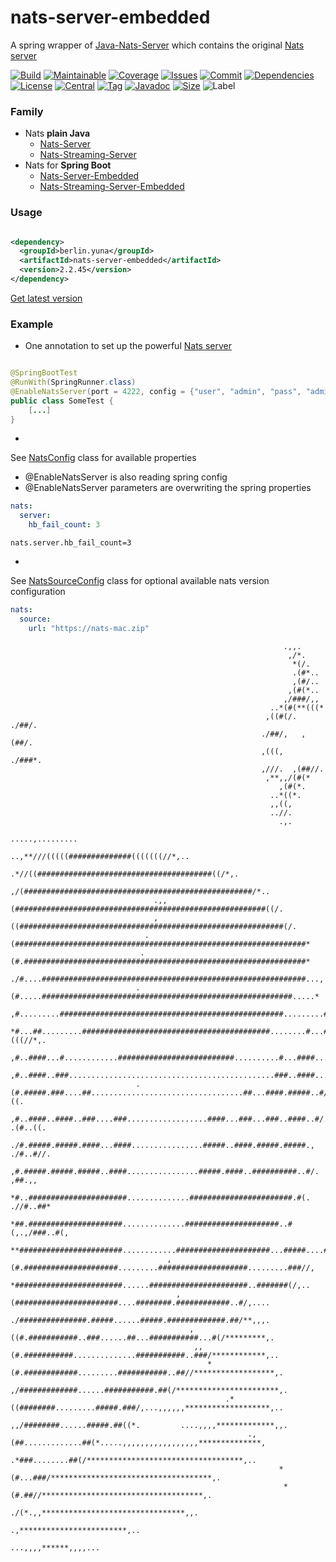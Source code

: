 # nats-server-embedded
A spring wrapper of [Java-Nats-Server](https://github.com/YunaBraska/nats-server) which contains the original [Nats server](https://github.com/nats-io/nats-server)

[![Build][build_shield]][build_link]
[![Maintainable][maintainable_shield]][maintainable_link]
[![Coverage][coverage_shield]][coverage_link]
[![Issues][issues_shield]][issues_link]
[![Commit][commit_shield]][commit_link]
[![Dependencies][dependency_shield]][dependency_link]
[![License][license_shield]][license_link]
[![Central][central_shield]][central_link]
[![Tag][tag_shield]][tag_link]
[![Javadoc][javadoc_shield]][javadoc_link]
[![Size][size_shield]][size_shield]
![Label][label_shield]

[build_shield]: https://github.com/YunaBraska/nats-server-embedded/workflows/JAVA_CI/badge.svg
[build_link]: https://github.com/YunaBraska/nats-server-embedded/actions?query=workflow%3AJAVA_CI
[maintainable_shield]: https://img.shields.io/codeclimate/maintainability/YunaBraska/nats-server-embedded?style=flat-square
[maintainable_link]: https://codeclimate.com/github/YunaBraska/nats-server-embedded/maintainability
[coverage_shield]: https://img.shields.io/codeclimate/coverage/YunaBraska/nats-server-embedded?style=flat-square
[coverage_link]: https://codeclimate.com/github/YunaBraska/nats-server-embedded/test_coverage
[issues_shield]: https://img.shields.io/github/issues/YunaBraska/nats-server-embedded?style=flat-square
[issues_link]: https://github.com/YunaBraska/nats-server-embedded/commits/master
[commit_shield]: https://img.shields.io/github/last-commit/YunaBraska/nats-server-embedded?style=flat-square
[commit_link]: https://github.com/YunaBraska/nats-server-embedded/issues
[license_shield]: https://img.shields.io/github/license/YunaBraska/nats-server-embedded?style=flat-square
[license_link]: https://github.com/YunaBraska/nats-server-embedded/blob/master/LICENSE
[dependency_shield]: https://img.shields.io/librariesio/github/YunaBraska/nats-server-embedded?style=flat-square
[dependency_link]: https://libraries.io/github/YunaBraska/nats-server-embedded
[central_shield]: https://img.shields.io/maven-central/v/berlin.yuna/nats-server-embedded?style=flat-square
[central_link]:https://search.maven.org/artifact/berlin.yuna/nats-server-embedded
[tag_shield]: https://img.shields.io/github/v/tag/YunaBraska/nats-server-embedded?style=flat-square
[tag_link]: https://github.com/YunaBraska/nats-server-embedded/releases
[javadoc_shield]: https://javadoc.io/badge2/berlin.yuna/nats-server-embedded/javadoc.svg?style=flat-square
[javadoc_link]: https://javadoc.io/doc/berlin.yuna/nats-server-embedded
[size_shield]: https://img.shields.io/github/repo-size/YunaBraska/nats-server-embedded?style=flat-square
[label_shield]: https://img.shields.io/badge/Yuna-QueenInside-blueviolet?style=flat-square
[gitter_shield]: https://img.shields.io/gitter/room/YunaBraska/nats-server-embedded?style=flat-square
[gitter_link]: https://gitter.im/nats-server-embedded/Lobby

### Family

* Nats **plain Java**
    * [Nats-Server](https://github.com/YunaBraska/nats-server)
    * [Nats-Streaming-Server](https://github.com/YunaBraska/nats-streaming-server)
* Nats for **Spring Boot**
    * [Nats-Server-Embedded](https://github.com/YunaBraska/nats-server-embedded)
    * [Nats-Streaming-Server-Embedded](https://github.com/YunaBraska/nats-streaming-server-embedded)

### Usage

```xml

<dependency>
  <groupId>berlin.yuna</groupId>
  <artifactId>nats-server-embedded</artifactId>
  <version>2.2.45</version>
</dependency>
```

[Get latest version][central_link]

### Example

* One annotation to set up the powerful [Nats server](https://github.com/nats-io/nats-server)

```java

@SpringBootTest
@RunWith(SpringRunner.class)
@EnableNatsServer(port = 4222, config = {"user", "admin", "pass", "admin"})
public class SomeTest {
    [...]
}
```

*
See [NatsConfig](https://github.com/YunaBraska/nats-server/blob/master/src/main/java/berlin/yuna/natsserver/config/NatsConfig.java)
class for available properties
* @EnableNatsServer is also reading spring config
* @EnableNatsServer parameters are overwriting the spring properties

```yaml
nats:
  server:
    hb_fail_count: 3
```

```properties
nats.server.hb_fail_count=3
```

*
See [NatsSourceConfig](https://github.com/YunaBraska/nats-server/blob/master/src/main/java/berlin/yuna/natsserver/config/NatsSourceConfig.java)
class for optional available nats version configuration

```yaml
nats:
  source:
    url: "https://nats-mac.zip"
```

```
                                                             .,,.                                                             
                                                              ,/*.                                                            
                                                               *(/.                                                           
                                                               .(#*..                                                         
                                                               ,(#/..                                                         
                                                              ,(#(*..                                                         
                                                             ,/###/,,                                                         
                                                          ..*(#(**(((*                                                        
                                                         ,((#(/. ./##/.                                                       
                                                        ./##/,   ,(##/.                                                       
                                                        ,(((,   ./###*.                                                       
                                                        ,///.  ,(##//.                                                        
                                                         ,**,,/(#(*                                                           
                                                            ,(#(*.                                                            
                                                          ..*((*.                                                             
                                                          ,,((,                                                               
                                                          ..//.                                                               
                                                            .,.                                                               
                                                         .....,.........                                                      
                                            ..,**///(((((##############(((((((//*,..                                          
                                       .*//((#######################################((/*,.                                    
                                    ,/(###################################################/*..                                
                                .,,(########################################################((/.                              
                                ,((###########################################################(/.                             
                              .(#################################################################*                            
                             .(#.###############################################################*                           
                            ./#....###########################################################...,                          
                            .(#.....########################################################.....*                          
                            ,#.........##################################################.........#/.                         
                            *#...##.........##########################################........#...##(((//*,.                  
                            ,#..####...#............##########################..........#...####..........##/..               
                            ,#..####..###..............................................###..####...........##**               
                            .(#.#####.###....##..................................##...####.#####..#/,,,,/##..((.              
                             ,#..####..####..###....###..................####...###...###..####..#/.    .(#..((.              
                             ./#.#####.#####.####...####................#####..####.#####.#####.,    ./#..#//.              
                              ,#.#####.#####.#####..####................#####.####..##########..#/.    ,##.,,               
                               *#..######################..............#######################.#(.  .//#..##*                 
                                *##.#####################..............#####################..#(,.,/###..#(,                  
                                 **#######################............#####################...#####....##*.                   
                                   ,(#.#####################.........####################.........###//,                      
                                    *########################......######################..#######(/,..                       
                                     ,(#######################....########.############..#/,....                              
                                      ./###############.#####......#####.#############.##/**,,,.                              
                                        ,((#.###########..###......##...###########...#(/*********,.                          
                                         ,,(#.###########..............###########..###/************,..                       
                                            *(#.############.........###########..##//******************,.                    
                                              ,/#############......###########.##(/***********************,.                  
                                                .*((########.........#####.###/,...,,,,,,*******************,..               
                                                  ,,/########......#####.##((*.         ....,,,,*************,,.              
                                                     .,(##.............##(*.....,,,,,,,,,,,,,,,,,**************,              
                                                        .*###........##(/***********************************,..               
                                                            *(#...###/************************************,.                  
                                                             *(#.##//************************************,.                   
                                                              ./(*.,,********************************,,.                      
                                                                       .,************************,..                          
                                                                           ...,,,,******,,,,...                           
```